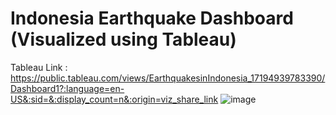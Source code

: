 # Indonesia Earthquake Dashboard (Visualized using Tableau)
Tableau Link : https://public.tableau.com/views/EarthquakesinIndonesia_17194939783390/Dashboard1?:language=en-US&:sid=&:display_count=n&:origin=viz_share_link
![image](https://github.com/MatthewEvansH/Indonesia-Earthquake-Dashboard/assets/85978388/9be88ea8-7e16-486e-ae49-ff9055d51e13)
